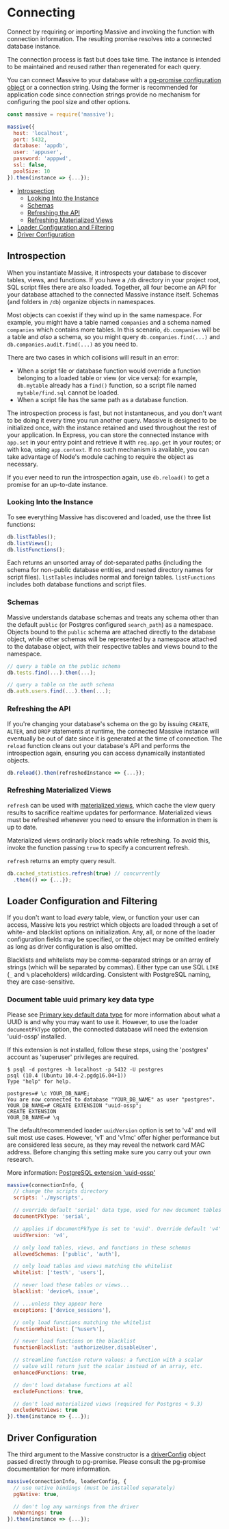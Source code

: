 # Connecting

Connect by requiring or importing Massive and invoking the function with connection information. The resulting promise resolves into a connected database instance.

The connection process is fast but does take time. The instance is intended to be maintained and reused rather than regenerated for each query.

You can connect Massive to your database with a [pg-promise configuration object](https://github.com/vitaly-t/pg-promise/wiki/Connection-Syntax#configuration-object) or a connection string. Using the former is recommended for application code since connection strings provide no mechanism for configuring the pool size and other options.

```javascript
const massive = require('massive');

massive({
  host: 'localhost',
  port: 5432,
  database: 'appdb',
  user: 'appuser',
  password: 'apppwd',
  ssl: false,
  poolSize: 10
}).then(instance => {...});
```

<!-- vim-markdown-toc GFM -->

* [Introspection](#introspection)
  * [Looking Into the Instance](#looking-into-the-instance)
  * [Schemas](#schemas)
  * [Refreshing the API](#refreshing-the-api)
  * [Refreshing Materialized Views](#refreshing-materialized-views)
* [Loader Configuration and Filtering](#loader-configuration-and-filtering)
* [Driver Configuration](#driver-configuration)

<!-- vim-markdown-toc -->

## Introspection

When you instantiate Massive, it introspects your database to discover tables, views, and functions. If you have a `/db` directory in your project root, SQL script files there are also loaded. Together, all four become an API for your database attached to the connected Massive instance itself. Schemas (and folders in `/db`) organize objects in namespaces.

Most objects can coexist if they wind up in the same namespace. For example, you might have a table named `companies` and a schema named `companies` which contains more tables. In this scenario, `db.companies` will be a table and _also_ a schema, so you might query `db.companies.find(...)` and `db.companies.audit.find(...)` as you need to.

There are two cases in which collisions will result in an error:

* When a script file or database function would override a function belonging to a loaded table or view (or vice versa): for example, `db.mytable` already has a `find()` function, so a script file named `mytable/find.sql` cannot be loaded.
* When a script file has the same path as a database function.

The introspection process is fast, but not instantaneous, and you don't want to be doing it every time you run another query. Massive is designed to be initialized once, with the instance retained and used throughout the rest of your application.  In Express, you can store the connected instance with `app.set` in your entry point and retrieve it with `req.app.get` in your routes; or with koa, using `app.context`. If no such mechanism is available, you can take advantage of Node's module caching to require the object as necessary.

If you ever need to run the introspection again, use `db.reload()` to get a promise for an up-to-date instance.

### Looking Into the Instance

To see everything Massive has discovered and loaded, use the three list functions:

```javascript
db.listTables();
db.listViews();
db.listFunctions();
```

Each returns an unsorted array of dot-separated paths (including the schema for non-public database entities, and nested directory names for script files). `listTables` includes normal and foreign tables. `listFunctions` includes both database functions and script files.

### Schemas

Massive understands database schemas and treats any schema other than the default `public` (or Postgres configured `search_path`) as a namespace. Objects bound to the `public` schema are attached directly to the database object, while other schemas will be represented by a namespace attached to the database object, with their respective tables and views bound to the namespace.

```javascript
// query a table on the public schema
db.tests.find(...).then(...);

// query a table on the auth schema
db.auth.users.find(...).then(...);
```

### Refreshing the API

If you're changing your database's schema on the go by issuing `CREATE`, `ALTER`, and `DROP` statements at runtime, the connected Massive instance will eventually be out of date since it is generated at the time of connection. The `reload` function cleans out your database's API and performs the introspection again, ensuring you can access dynamically instantiated objects.

```javascript
db.reload().then(refreshedInstance => {...});
```

### Refreshing Materialized Views

`refresh` can be used with [materialized views](https://www.postgresql.org/docs/current/static/rules-materializedviews.html), which cache the view query results to sacrifice realtime updates for performance. Materialized views must be refreshed whenever you need to ensure the information in them is up to date.

Materialized views ordinarily block reads while refreshing. To avoid this, invoke the function passing `true` to specify a concurrent refresh.

`refresh` returns an empty query result.

```javascript
db.cached_statistics.refresh(true) // concurrently
  .then(() => {...});
```

## Loader Configuration and Filtering

If you don't want to load _every_ table, view, or function your user can access, Massive lets you restrict which objects are loaded through a set of white- and blacklist options on initialization. Any, all, or none of the loader configuration fields may be specified, or the object may be omitted entirely as long as driver configuration is also omitted.

Blacklists and whitelists may be comma-separated strings or an array of strings (which will be separated by commas). Either type can use SQL `LIKE` (`_` and `%` placeholders) wildcarding. Consistent with PostgreSQL naming, they are case-sensitive.

### Document table uuid primary key data type

Please see [Primary key default data type](documents#primary-key-default-data-type) for more information about what a UUID is and why you may want to use it. However, to use the loader `documentPkType` option, the connected database will need the extension 'uuid-ossp' installed.

If this extension is not installed, follow these steps, using the 'postgres' account as 'superuser' privileges are required.

```
$ psql -d postgres -h localhost -p 5432 -U postgres
psql (10.4 (Ubuntu 10.4-2.pgdg16.04+1))
Type "help" for help.

postgres=# \c YOUR_DB_NAME;
You are now connected to database "YOUR_DB_NAME" as user "postgres".
YOUR_DB_NAME=# CREATE EXTENSION "uuid-ossp";
CREATE EXTENSION
YOUR_DB_NAME=# \q
```

The default/recommended loader `uuidVersion` option is set to 'v4' and will suit most use cases. However, 'v1' and 'v1mc' offer higher performance but are considered less secure, as they may reveal the network card MAC address. Before changing this setting make sure you carry out your own research.

More information: [PostgreSQL extension 'uuid-ossp'](https://www.postgresql.org/docs/10/static/uuid-ossp.html)

```javascript
massive(connectionInfo, {
  // change the scripts directory
  scripts: './myscripts',

  // override default 'serial' data type, used for new document tables id/primary key, i.e. 'serial' or 'uuid'
  documentPkType: 'serial',

  // applies if documentPkType is set to 'uuid'. Override default 'v4' UUID variation, i.e. 'v1', 'v1mc', 'v3', 'v4' or 'v5'
  uuidVersion: 'v4',

  // only load tables, views, and functions in these schemas
  allowedSchemas: ['public', 'auth'],   

  // only load tables and views matching the whitelist
  whitelist: ['test%', 'users'],

  // never load these tables or views...
  blacklist: 'device%, issue',

  // ...unless they appear here
  exceptions: ['device_sessions'],

  // only load functions matching the whitelist
  functionWhitelist: ['%user%'],

  // never load functions on the blacklist
  functionBlacklist: 'authorizeUser,disableUser',

  // streamline function return values: a function with a scalar
  // value will return just the scalar instead of an array, etc.
  enhancedFunctions: true,

  // don't load database functions at all
  excludeFunctions: true,

  // don't load materialized views (required for Postgres < 9.3)
  excludeMatViews: true
}).then(instance => {...});
```

## Driver Configuration

The third argument to the Massive constructor is a [driverConfig](https://vitaly-t.github.io/pg-promise/module-pg-promise.html) object passed directly through to pg-promise. Please consult the pg-promise documentation for more information.

```javascript
massive(connectionInfo, loaderConfig, {
  // use native bindings (must be installed separately)
  pgNative: true,

  // don't log any warnings from the driver
  noWarnings: true
}).then(instance => {...});
```
